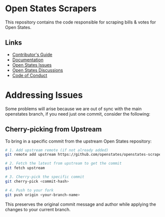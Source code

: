 # Open States Scrapers

This repository contains the code responsible for scraping bills & votes for Open States.
## Links

* [Contributor's Guide](https://docs.openstates.org/contributing/)
* [Documentation](https://docs.openstates.org/contributing/scrapers/)
* [Open States Issues](https://github.com/openstates/issues/issues)
* [Open States Discussions](https://github.com/openstates/issues/discussions)
* [Code of Conduct](https://docs.openstates.org/code-of-conduct/)


# Addressing Issues

Some problems will arise because we are out of sync with the main openstates branch, if you need just one commit, consider the following:

## Cherry-picking from Upstream

To bring in a specific commit from the upstream Open States repository:

```bash
# 1. Add upstream remote (if not already added)
git remote add upstream https://github.com/openstates/openstates-scrapers.git

# 2. Fetch the latest from upstream to get the commit
git fetch upstream

# 3. Cherry-pick the specific commit
git cherry-pick <commit-hash>

# 4. Push to your fork
git push origin <your-branch-name>
```

This preserves the original commit message and author while applying the changes to your current branch.
